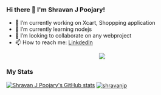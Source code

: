 ### Hi there 👋 I'm Shravan J Poojary! 

- 🔭 I’m currently working on Xcart, Shoppping application
- 🌱 I’m currently learning nodejs
- 👯 I’m looking to collaborate on any webproject
- 📫 How to reach me: [LinkdedIn](https://www.linkedin.com/in/shravan-j-poojary/)

<div align="center"><img src="https://gpvc.arturio.dev/shravanjp"/></div>


<h3 align="left">My Stats</h3>


[![Shravan J Poojary's GitHub stats](https://github-readme-stats.vercel.app/api?username=shravanjp&show_icons=true&theme=radical&private=true)](https://github.com/shravanjp) <a href="https://github.com/shravanjp"><img align="center" src="https://github-readme-streak-stats.herokuapp.com?user=shravanjp&theme=dark&fire=DD2727&private=true"  alt="shravanjp" /></a>
 

<!-- <h3 align="left">Streaks</h3> -->


<!-- <a href="https://github.com/shravanjp"><img align="center" src="https://github-readme-streak-stats.herokuapp.com?user=shravanjp&theme=dark&fire=DD2727&private=true"  alt="shravanjp" /></a> -->


<!--
[![GitHub Streak](https://github-readme-streak-stats.herokuapp.com/?user=shravanjp&theme=dark)](https://git.io/streak-stats)
<img src="https://github-readme-stats.vercel.app/api?username=shravanjp&show_icons=true&theme=ADD_THEME_HERE" width="400"> -->


<!--
**shravanjp/shravanjp** is a ✨ _special_ ✨ repository because its `README.md` (this file) appears on your GitHub profile.

Here are some ideas to get you started:

- 🔭 I’m currently working on ...
- 🌱 I’m currently learning ...
- 👯 I’m looking to collaborate on ...
- 🤔 I’m looking for help with ...
- 💬 Ask me about ...
- 📫 How to reach me: ...
- 😄 Pronouns: ...
- ⚡ Fun fact: ...
-->
